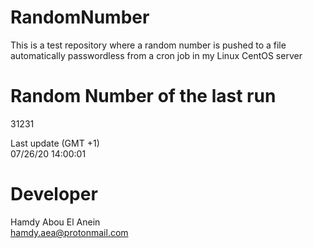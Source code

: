 # RandomNumber    
This is a test repository where a random number is pushed to a file automatically passwordless from a cron job in my Linux CentOS server    
# Random Number of the last run   
31231
      
Last update (GMT +1)    
07/26/20 14:00:01
# Developer    
Hamdy Abou El Anein   
hamdy.aea@protonmail.com
